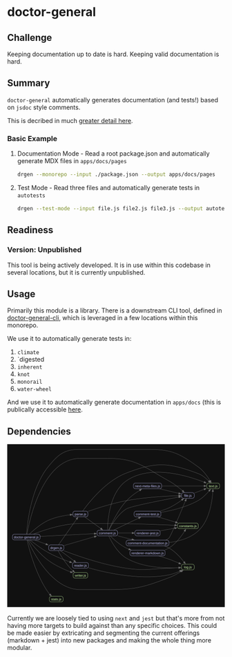# doctor-general 

## Challenge

Keeping documentation up to date is hard. Keeping valid documentation is hard.

## Summary

`doctor-general` automatically generates documentation (and tests!) based on `jsdoc` style comments.

This is decribed in much [greater detail here](https://brekk.github.io/monoculture/doctor-general).

### Basic Example

 1. Documentation Mode - Read a root package.json and automatically generate MDX files in `apps/docs/pages`

    ```sh
    drgen --monorepo --input ./package.json --output apps/docs/pages
    ```

 1. Test Mode - Read three files and automatically generate tests in `autotests`
    ```sh
    drgen --test-mode --input file.js file2.js file3.js --output autotests
    ```

## Readiness

### Version: Unpublished

This tool is being actively developed. It is in use within this codebase in several locations, but it is currently unpublished.

## Usage

Primarily this module is a library. There is a downstream CLI tool, defined in [doctor-general-cli](../../tools/doctor-general-cli), which is leveraged in a few locations within this monorepo.

We use it to automatically generate tests in:

 1. `climate`
 1. `digested
 1. `inherent`
 1. `knot`
 1. `monorail`
 1. `water-wheel`

And we use it to automatically generate documentation in `apps/docs` (this is publically accessible [here](https://brekk.github.io/monoculture).

## Dependencies

![dependencies via madge](./graph.svg)

Currently we are loosely tied to using `next` and `jest` but that's more from not having more targets to build against than any specific choices. This could be made easier by extricating and segmenting the current offerings (markdown + jest) into new packages and making the whole thing more modular.
